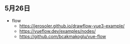 <!--
 * @Author: 刘启明 455043818@qq.com
 * @Date: 2023-05-26 17:11:19
 * @LastEditors: 刘启明 455043818@qq.com
 * @LastEditTime: 2023-05-26 17:11:42
 * @FilePath: \blog\docs\daily\2023-05.md
 * @Description: 
 * 
 * Copyright (c) 2023 by ${git_name_email}, All Rights Reserved. 
-->
## 5月26日
- flow 
  - https://jerosoler.github.io/drawflow-vue3-example/
  - https://vueflow.dev/examples/nodes/
  - https://github.com/bcakmakoglu/vue-flow